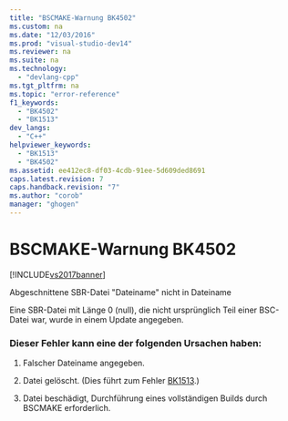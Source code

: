 ```yaml
---
title: "BSCMAKE-Warnung BK4502"
ms.custom: na
ms.date: "12/03/2016"
ms.prod: "visual-studio-dev14"
ms.reviewer: na
ms.suite: na
ms.technology: 
  - "devlang-cpp"
ms.tgt_pltfrm: na
ms.topic: "error-reference"
f1_keywords: 
  - "BK4502"
  - "BK1513"
dev_langs: 
  - "C++"
helpviewer_keywords: 
  - "BK1513"
  - "BK4502"
ms.assetid: ee412ec8-df03-4cdb-91ee-5d609ded8691
caps.latest.revision: 7
caps.handback.revision: "7"
ms.author: "corob"
manager: "ghogen"
---
```

# BSCMAKE-Warnung BK4502
[!INCLUDE[vs2017banner](../../assembler/inline/includes/vs2017banner.md)]

Abgeschnittene SBR\-Datei "Dateiname" nicht in Dateiname  
  
 Eine SBR\-Datei mit Länge 0 \(null\), die nicht ursprünglich Teil einer BSC\-Datei war, wurde in einem Update angegeben.  
  
### Dieser Fehler kann eine der folgenden Ursachen haben:  
  
1.  Falscher Dateiname angegeben.  
  
2.  Datei gelöscht. \(Dies führt zum Fehler [BK1513](../../error-messages/tool-errors/bscmake-error-bk1513.md).\)  
  
3.  Datei beschädigt, Durchführung eines vollständigen Builds durch BSCMAKE erforderlich.
